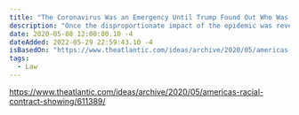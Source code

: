 ```yaml
---
title: "The Coronavirus Was an Emergency Until Trump Found Out Who Was Dying"
description: "Once the disproportionate impact of the epidemic was revealed to the American political and financial elite, many began to regard the rising death toll less as a national emergency than as an inconvenience."
date: 2020-05-08 12:00:00.10 -4
dateAdded: 2022-05-29 22:59:43.10 -4
isBasedOn: "https://www.theatlantic.com/ideas/archive/2020/05/americas-racial-contract-showing/611389/"
tags:
  - Law
---
```


https://www.theatlantic.com/ideas/archive/2020/05/americas-racial-contract-showing/611389/

